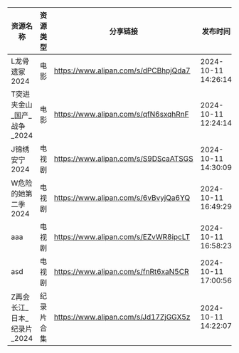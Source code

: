 | 资源名称              | 资源类型  | 分享链接                                 | 发布时间                |
| ----------------- | ----- | ------------------------------------ | ------------------- |
| L龙骨遗冢2024         | 电影    | https://www.alipan.com/s/dPCBhpjQda7 | 2024-10-11 14:26:14 |
| T突进夹金山_国产_战争_2024 | 电影    | https://www.alipan.com/s/qfN6sxqhRnF | 2024-10-11 12:24:14 |
| J锦绣安宁2024         | 电视剧   | https://www.alipan.com/s/S9DScaATSGS | 2024-10-11 14:30:09 |
| W危险的她第二季2024      | 电视剧   | https://www.alipan.com/s/6vBvyjQa6YQ | 2024-10-11 16:49:29 |
| aaa               | 电视剧   | https://www.alipan.com/s/EZvWR8ipcLT | 2024-10-11 16:58:23 |
| asd               | 电视剧   | https://www.alipan.com/s/fnRt6xaN5CR | 2024-10-11 17:00:56 |
| Z再会长江_日本_纪录片_2024 | 纪录片合集 | https://www.alipan.com/s/Jd17ZjGGX5z | 2024-10-11 14:22:07 |
